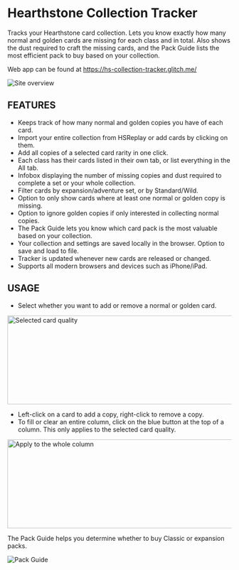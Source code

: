# Hearthstone Collection Tracker
Tracks your Hearthstone card collection. Lets you know exactly how many normal and golden cards are missing for each class and in total. Also shows the dust required to craft the missing cards, and the Pack Guide lists the most efficient pack to buy based on your collection.

Web app can be found at https://hs-collection-tracker.glitch.me/

![Site overview](images/readme-1.jpg)

## FEATURES
- Keeps track of how many normal and golden copies you have of each card.
- Import your entire collection from HSReplay or add cards by clicking on them.
- Add all copies of a selected card rarity in one click.
- Each class has their cards listed in their own tab, or list everything in the All tab.
- Infobox displaying the number of missing copies and dust required to complete a set or your whole collection.
- Filter cards by expansion/adventure set, or by Standard/Wild.
- Option to only show cards where at least one normal or golden copy is missing.
- Option to ignore golden copies if only interested in collecting normal copies.
- The Pack Guide lets you know which card pack is the most valuable based on your collection.
- Your collection and settings are saved locally in the browser. Option to save and load to file.
- Tracker is updated whenever new cards are released or changed.
- Supports all modern browsers and devices such as iPhone/iPad.

## USAGE
- Select whether you want to add or remove a normal or golden card.

<img src="images/readme-2.jpg" alt="Selected card quality" width="600" height="200">
  
- Left-click on a card to add a copy, right-click to remove a copy.
- To fill or clear an entire column, click on the blue button at the top of a column. This only applies to the selected card quality.

<img src="images/readme-3.jpg" alt="Apply to the whole column" width="600" height="200">
  
The Pack Guide helps you determine whether to buy Classic or expansion packs.

  ![Pack Guide](images/readme-4.jpg)
